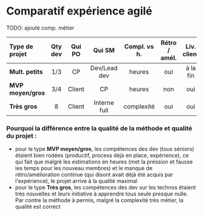 Comparatif expérience agilé
===========================

TODO: ajouté comp. métier

| Type de projet     | Qty dev | Qui PO | Qui SM       | Compl. vs h. | Rétro / amél. | Liv. client | QA méth.            | QA projet | 
| :---               | :---:   |  :---: | :---:        | :---:        |  :---:        | :---:       | :---:               | :---: |
| __Mult. petits__   | 1/3     | CP     | Dev/Lead dev | heures       | oui           | à la fin    | :star:              | :star:   |
| __MVP moyen/gros__ | 3/4     | Client | CP           | heures       | non           | oui         | :star::star:        | :star::star::star: |
| __Très gros__      | 8       | Client | Interne full | complexité   | oui           | oui         | :star: :star::star: | :star: :star: | 

### Pourquoi la différence entre la qualité de la méthode et qualité du projet :
* pour le type __MVP moyen/gros__, les compétences des dev (tous séniors) étaient bien rodées (productif, process déjà en place, expérience), ce qui fait que malgré les estimations en heures (met la préssion et fausse les temps pour les nouveau membres) et le manque de rétro/amélioration continue (qui disont avait déjà été acquis par l'expérience), le projet arrive à la qualité maximal
* pour le type __Très gros__, les compétences des dev sur les technos étaient très nouvelles et leurs initiative à apprendre tous seule presque nulle. Par contre la méthode à permis, malgré la complexité très métier, la qualité est correct
